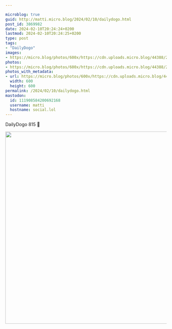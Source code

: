 ```yaml
---

microblog: true
guid: http://matti.micro.blog/2024/02/10/dailydogo.html
post_id: 3869982
date: 2024-02-10T20:24:24+0200
lastmod: 2024-02-10T20:24:25+0200
type: post
tags:
- "DailyDogo"
images:
- https://micro.blog/photos/600x/https://cdn.uploads.micro.blog/44388/2024/71c50fcc421b4162bc83943cda82bcd9.jpg
photos:
- https://micro.blog/photos/600x/https://cdn.uploads.micro.blog/44388/2024/71c50fcc421b4162bc83943cda82bcd9.jpg
photos_with_metadata:
- url: https://micro.blog/photos/600x/https://cdn.uploads.micro.blog/44388/2024/71c50fcc421b4162bc83943cda82bcd9.jpg
  width: 600
  height: 600
permalink: /2024/02/10/dailydogo.html
mastodon:
  id: 111908584200692168
  username: matti
  hostname: social.lol
---
```

DailyDogo 815 🐶

<img src="/media/uploads/2024/71c50fcc421b4162bc83943cda82bcd9.jpg" width="600" height="600" alt="" />
